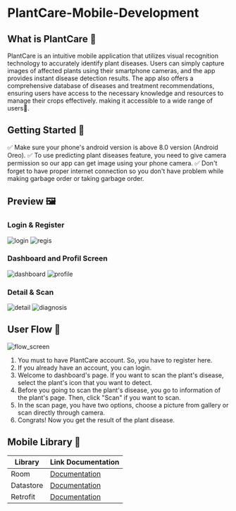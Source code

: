 # PlantCare-Mobile-Development

## What is PlantCare 🤔
PlantCare is an intuitive mobile application that utilizes visual recognition technology to accurately identify plant diseases. Users can simply capture images of affected plants using their smartphone cameras, and the app provides instant disease detection results. The app also offers a comprehensive database of diseases and treatment recommendations, ensuring users have access to the necessary knowledge and resources to manage their crops effectively. making it accessible to a wide range of users🌱.

## Getting Started 📱
✅ Make sure your phone's android version is above 8.0 version (Android Oreo).
✅ To use predicting plant diseases feature, you need to give camera permission so our app can get image using your phone camera.
✅ Don't forget to have proper internet connection so you don't have problem while making garbage order or taking garbage order.

## Preview 🖼️
### Login & Register
![login](https://github.com/PlantCareTeam/PlantCare-Mobile-Development/assets/128673874/e98216b2-7ecf-419d-be10-5ed9dbb6f887) 
![regis](https://github.com/PlantCareTeam/PlantCare-Mobile-Development/assets/128673874/00af930f-8842-4352-a591-fc8ae1667005)

### Dashboard and Profil Screen
![dashboard](https://github.com/PlantCareTeam/PlantCare-Mobile-Development/assets/128673874/b296f59f-609e-4448-aa04-436fbfe670df)
![profile](https://github.com/PlantCareTeam/PlantCare-Mobile-Development/assets/128673874/1987fb0e-8a44-442a-a01b-e4ee0145723b)

### Detail & Scan
![detail](https://github.com/PlantCareTeam/PlantCare-Mobile-Development/assets/128673874/a60b2f11-edbe-4e9f-9aba-c04137e9b67f)
![diagnosis](https://github.com/PlantCareTeam/PlantCare-Mobile-Development/assets/128673874/ef11f383-5f5f-4d2b-a613-ad124015f2a2)

## User Flow 📱
![flow_screen](https://github.com/PlantCareTeam/PlantCare-Mobile-Development/assets/128673874/003814a1-f981-4dfd-9976-d11ceee1e11c)
1. You must to have PlantCare account. So, you have to register here.  
2. If you already have an account, you can login.  
3. Welcome to dashboard's page. If you want to scan the plant's disease, select the plant's icon that you want to detect.  
4. Before you going to scan the plant's disease, you go to information of the plant's page. Then, click "Scan" if you want to scan.
5. In the scan page, you have two options, choose a picture from gallery or scan directly through camera.
6. Congrats! Now you get the result of the plant disease.

## Mobile Library 🤖

| Library                    | Link Documentation                                                                           |
| -------------------------- | -------------------------------------------------------------------------------------------- |     
| Room                       | [Documentation](https://developer.android.com/training/data-storage/room)                    |
| Datastore                  | [Documentation](https://developer.android.com/training/data-storage/room)                    |
| Retrofit                   | [Documentation](https://square.github.io/retrofit/)                                          |
